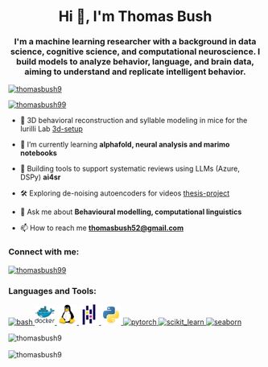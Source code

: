 <h1 align="center">Hi 👋, I'm Thomas Bush</h1>
<h3 align="center">I'm a machine learning researcher with a background in data science, cognitive science, and computational neuroscience. I build models to analyze behavior, language, and brain data, aiming to understand and replicate intelligent behavior.</h3>

<p align="left"> <a href="https://github.com/ryo-ma/github-profile-trophy"><img src="https://github-profile-trophy.vercel.app/?username=thomasbush9" alt="thomasbush9" /></a> </p>

<p align="left"> <a href="https://twitter.com/thomasbush99" target="blank"><img src="https://img.shields.io/twitter/follow/thomasbush99?logo=twitter&style=for-the-badge" alt="thomasbush99" /></a> </p>

- 🐁 3D behavioral reconstruction and syllable modeling in mice for the Iurilli Lab [3d-setup](https://github.com/iurillilab/3d-setup)

- 🌱 I’m currently learning **alphafold, neural analysis and marimo notebooks**

- 📝 Building tools to support systematic reviews using LLMs (Azure, DSPy) **ai4sr**

- 🛠️ Exploring de-noising autoencoders for videos [thesis-project](https://github.com/Thomasbush9/thesis-project)

- 💬 Ask me about **Behavioural modelling, computational linguistics**

- 📫 How to reach me **thomasbush52@gmail.com**

<h3 align="left">Connect with me:</h3>
<p align="left">
<a href="https://twitter.com/thomasbush99" target="blank"><img align="center" src="https://raw.githubusercontent.com/rahuldkjain/github-profile-readme-generator/master/src/images/icons/Social/twitter.svg" alt="thomasbush99" height="30" width="40" /></a>
</p>

<h3 align="left">Languages and Tools:</h3>
<p align="left"> <a href="https://www.gnu.org/software/bash/" target="_blank" rel="noreferrer"> <img src="https://www.vectorlogo.zone/logos/gnu_bash/gnu_bash-icon.svg" alt="bash" width="40" height="40"/> </a> <a href="https://www.docker.com/" target="_blank" rel="noreferrer"> <img src="https://raw.githubusercontent.com/devicons/devicon/master/icons/docker/docker-original-wordmark.svg" alt="docker" width="40" height="40"/> </a> <a href="https://www.linux.org/" target="_blank" rel="noreferrer"> <img src="https://raw.githubusercontent.com/devicons/devicon/master/icons/linux/linux-original.svg" alt="linux" width="40" height="40"/> </a> <a href="https://pandas.pydata.org/" target="_blank" rel="noreferrer"> <img src="https://raw.githubusercontent.com/devicons/devicon/2ae2a900d2f041da66e950e4d48052658d850630/icons/pandas/pandas-original.svg" alt="pandas" width="40" height="40"/> </a> <a href="https://www.python.org" target="_blank" rel="noreferrer"> <img src="https://raw.githubusercontent.com/devicons/devicon/master/icons/python/python-original.svg" alt="python" width="40" height="40"/> </a> <a href="https://pytorch.org/" target="_blank" rel="noreferrer"> <img src="https://www.vectorlogo.zone/logos/pytorch/pytorch-icon.svg" alt="pytorch" width="40" height="40"/> </a> <a href="https://scikit-learn.org/" target="_blank" rel="noreferrer"> <img src="https://upload.wikimedia.org/wikipedia/commons/0/05/Scikit_learn_logo_small.svg" alt="scikit_learn" width="40" height="40"/> </a> <a href="https://seaborn.pydata.org/" target="_blank" rel="noreferrer"> <img src="https://seaborn.pydata.org/_images/logo-mark-lightbg.svg" alt="seaborn" width="40" height="40"/> </a> </p>

<p><img align="center" src="https://github-readme-stats.vercel.app/api/top-langs?username=thomasbush9&show_icons=true&theme=tokyonight&title_color=ffffff&text_color=ffffff&bg_color=004d65&locale=en&layout=compact" alt="thomasbush9" /></p>

<p><img align="center" src="https://github-readme-streak-stats.herokuapp.com/?user=thomasbush9&" alt="thomasbush9" /></p>
